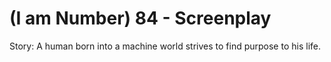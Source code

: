 # (I am Number) 84 - Screenplay

Story: A human born into a machine world strives to find purpose to his life.
